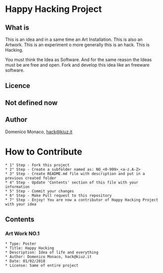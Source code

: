 # Happy Hacking Project

## What is

This is an idea and in a same time an Art Installation. This is also an Artwork. This is an experiment o more generally this is an hack. This is Hacking. 

You must think the Idea as Software. And for the same reason the Ideas must be are free and open. Fork and develop this idea like an freeware software.

## Licence 
Not defined now
-- 

## Author 
Domenico Monaco, hack@kiuz.it

# How to Contribute
	* 1° Step - Fork this project
	* 2° Step - Create a subfolder named as: NO_<0-999>_<a-z.A-Z>
	* 3° Step - Create README.md file with description and put in a previous created folder
	* 4° Step - Update 'Contents' section of this file with your information
	* 5° Step - Commit your changes
	* 6° Step - Make Pull request to this repository
	* 7° Step - Enjoy! You are now a contributor of Happy Hacking Project with your idea

## Contents
### Art Work NO.1
	* Type: Poster
	* Title: Happy Hacking
	* Description: Idea of life and everything 
	* Author: Domenico Monaco, hack@kiuz.it
	* Date: 01/02/2018
	* License: Same of entire project
